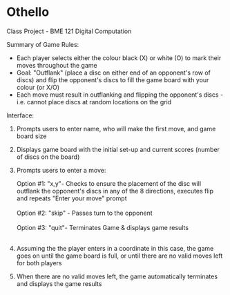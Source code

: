 # Othello
Class Project - BME 121 Digital Computation

Summary of Game Rules:
- Each player selects either the colour black (X) or white (O) to mark their moves throughout the game
- Goal: "Outflank" (place a disc on either end of an opponent's row of discs) and flip the opponent's discs to fill the game board with your colour (or X/O) 
- Each move must result in outflanking and flipping the opponent's discs - i.e. cannot place discs at random locations on the grid 

Interface:
1) Prompts users to enter name, who will make the first move, and game board size
3) Displays game board with the initial set-up and current scores (number of discs on the board)
4) Prompts users to enter a move:

      Option #1: "x,y"- Checks to ensure the placement of the disc will outflank the opponent's discs in any of the 8 directions, executes flip and repeats "Enter your move"    prompt<br/><br/>
      Option #2: "skip" - Passes turn to the opponent<br/><br/>
      Option #3: "quit"- Terminates Game & displays game results <br/><br/>
      
5) Assuming the the player enters in a coordinate in this case, the game goes on until the game board is full, or until there are no valid moves left for both players
6) When there are no valid moves left, the game automatically terminates and displays the game results

